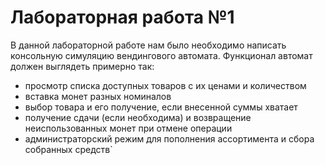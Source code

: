 # Лабораторная работа №1
В данной лабораторной работе нам было необходимо написать консольную симуляцию вендингового автомата. Функционал автомат должен выглядеть примерно так:
- просмотр списка доступных товаров с их ценами и количеством
- вставка монет разных номиналов
- выбор товара и его получение, если внесенной суммы хватает
- получение сдачи (если необходима) и возвращение неиспользованных монет при отмене операции
- администраторский режим для пополнения ассортимента и сбора собранных средств`